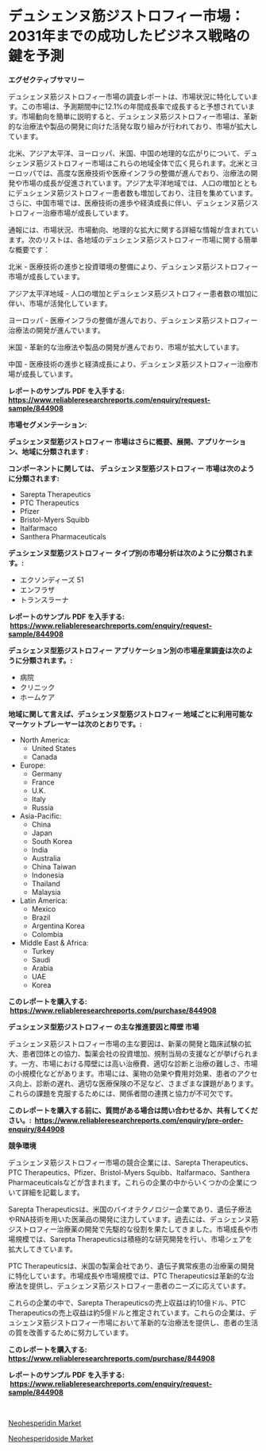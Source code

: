 <p><h1>デュシェンヌ筋ジストロフィー市場：2031年までの成功したビジネス戦略の鍵を予測</h1></p><p><strong>エグゼクティブサマリー</strong></p>
<p><p>デュシェンヌ筋ジストロフィー市場の調査レポートは、市場状況に特化しています。この市場は、予測期間中に12.1%の年間成長率で成長すると予想されています。市場動向を簡単に説明すると、デュシェンヌ筋ジストロフィー市場は、革新的な治療法や製品の開発に向けた活発な取り組みが行われており、市場が拡大しています。</p><p>北米、アジア太平洋、ヨーロッパ、米国、中国の地理的な広がりについて、デュシェンヌ筋ジストロフィー市場はこれらの地域全体で広く見られます。北米とヨーロッパでは、高度な医療技術や医療インフラの整備が進んでおり、治療法の開発や市場の成長が促進されています。アジア太平洋地域では、人口の増加とともにデュシェンヌ筋ジストロフィー患者数も増加しており、注目を集めています。さらに、中国市場では、医療技術の進歩や経済成長に伴い、デュシェンヌ筋ジストロフィー治療市場が成長しています。</p><p>通報には、市場状況、市場動向、地理的な拡大に関する詳細な情報が含まれています。次のリストは、各地域のデュシェンヌ筋ジストロフィー市場に関する簡単な概要です：</p><p>北米 - 医療技術の進歩と投資環境の整備により、デュシェンヌ筋ジストロフィー市場が成長しています。</p><p>アジア太平洋地域 - 人口の増加とデュシェンヌ筋ジストロフィー患者数の増加に伴い、市場が活発化しています。</p><p>ヨーロッパ - 医療インフラの整備が進んでおり、デュシェンヌ筋ジストロフィー治療法の開発が進んでいます。</p><p>米国 - 革新的な治療法や製品の開発が進んでおり、市場が拡大しています。</p><p>中国 - 医療技術の進歩と経済成長により、デュシェンヌ筋ジストロフィー治療市場が成長しています。</p></p>
<p><strong>レポートのサンプル PDF を入手する: <a href="https://www.reliableresearchreports.com/enquiry/request-sample/844908">https://www.reliableresearchreports.com/enquiry/request-sample/844908</a></strong></p>
<p><strong>市場セグメンテーション:</strong></p>
<p><strong> デュシェンヌ型筋ジストロフィー 市場はさらに概要、展開、アプリケーション、地域に分類されます :</strong></p>
<p><strong>コンポーネントに関しては、 デュシェンヌ型筋ジストロフィー 市場は次のように分類されます: &nbsp;</strong></p>
<p><ul><li>Sarepta Therapeutics</li><li>PTC Therapeutics</li><li>Pfizer</li><li>Bristol-Myers Squibb</li><li>Italfarmaco</li><li>Santhera Pharmaceuticals</li></ul></p>
<p><strong> デュシェンヌ型筋ジストロフィー タイプ別の市場分析は次のように分類されます。:</strong></p>
<p><ul><li>エクソンディーズ 51</li><li>エンフラザ</li><li>トランスラーナ</li></ul></p>
<p><strong>レポートのサンプル PDF を入手する: &nbsp;<a href="https://www.reliableresearchreports.com/enquiry/request-sample/844908">https://www.reliableresearchreports.com/enquiry/request-sample/844908</a></strong></p>
<p><strong> デュシェンヌ型筋ジストロフィー アプリケーション別の市場産業調査は次のように分類されます。:</strong></p>
<p><ul><li>病院</li><li>クリニック</li><li>ホームケア</li></ul></p>
<p><strong>地域に関して言えば、デュシェンヌ型筋ジストロフィー 地域ごとに利用可能なマーケットプレーヤーは次のとおりです。:</strong></p>
<p><ul>
    <li>
        North America:
        <ul>
            <li>United States</li>
            <li>Canada</li>
        </ul>
    </li>
    <li>
        Europe:
        <ul>
            <li>Germany</li>
            <li>France</li>
            <li>U.K.</li>
            <li>Italy</li>
            <li>Russia</li>
        </ul>
    </li>
    <li>
        Asia-Pacific:
        <ul>
            <li>China</li>
            <li>Japan</li>
            <li>South Korea</li>
            <li>India</li>
            <li>Australia</li>
            <li>China Taiwan</li>
            <li>Indonesia</li>
            <li>Thailand</li>
            <li>Malaysia</li>
        </ul>
    </li>
    <li>
        Latin America:
        <ul>
            <li>Mexico</li>
            <li>Brazil</li>
            <li>Argentina Korea</li>
            <li>Colombia</li>
        </ul>
    </li>
    <li>
        Middle East & Africa:
        <ul>
            <li>Turkey</li>
            <li>Saudi</li>
            <li>Arabia</li>
            <li>UAE</li>
            <li>Korea</li>
        </ul>
    </li>
    </ul></p>
<p><strong>このレポートを購入する: &nbsp;<a href="https://www.reliableresearchreports.com/purchase/844908">https://www.reliableresearchreports.com/purchase/844908</a></strong></p>
<p><strong>デュシェンヌ型筋ジストロフィー の主な推進要因と障壁 市場</strong></p>
<p><p>デュシェンヌ筋ジストロフィー市場の主な要因は、新薬の開発と臨床試験の拡大、患者団体との協力、製薬会社の投資増加、規制当局の支援などが挙げられます。一方、市場における障壁には高い治療費、適切な診断と治療の難しさ、市場の小規模化などがあります。市場には、薬物の効果や費用対効果、患者のアクセス向上、診断の遅れ、適切な医療保険の不足など、さまざまな課題があります。これらの課題を克服するためには、関係者間の連携と協力が不可欠です。</p></p>
<p><strong>このレポートを購入する前に、質問がある場合は問い合わせるか、共有してください。:&nbsp; <a href="https://www.reliableresearchreports.com/enquiry/pre-order-enquiry/844908">https://www.reliableresearchreports.com/enquiry/pre-order-enquiry/844908</a></strong></p>
<p><strong>競争環境</strong></p>
<p><p>デュシェンヌ筋ジストロフィー市場の競合企業には、Sarepta Therapeutics、PTC Therapeutics、Pfizer、Bristol-Myers Squibb、Italfarmaco、Santhera Pharmaceuticalsなどが含まれます。これらの企業の中からいくつかの企業について詳細を記載します。</p><p>Sarepta Therapeuticsは、米国のバイオテクノロジー企業であり、遺伝子療法やRNA技術を用いた医薬品の開発に注力しています。過去には、デュシェンヌ筋ジストロフィー治療薬の開発で先駆的な役割を果たしてきました。市場成長や市場規模では、Sarepta Therapeuticsは積極的な研究開発を行い、市場シェアを拡大してきています。</p><p>PTC Therapeuticsは、米国の製薬会社であり、遺伝子異常疾患の治療薬の開発に特化しています。市場成長や市場規模では、PTC Therapeuticsは革新的な治療法を提供し、デュシェンヌ筋ジストロフィー患者のニーズに応えています。</p><p>これらの企業の中で、Sarepta Therapeuticsの売上収益は約10億ドル、PTC Therapeuticsの売上収益は約5億ドルと推定されています。これらの企業は、デュシェンヌ筋ジストロフィー市場において革新的な治療法を提供し、患者の生活の質を改善するために努力しています。</p></p>
<p><strong>このレポートを購入する: &nbsp; <a href="https://www.reliableresearchreports.com/purchase/844908">https://www.reliableresearchreports.com/purchase/844908</a></strong></p>
<p><strong>レポートのサンプル PDF を入手する: &nbsp;<a href="https://www.reliableresearchreports.com/enquiry/request-sample/844908">https://www.reliableresearchreports.com/enquiry/request-sample/844908</a></strong><strong></strong></p>
<p>&nbsp;</p>
<p><p><a href="https://picayune-night-cbd.notion.site/Insights-into-Neohesperidin-Market-Size-Analysing-Market-Share-Trends-and-Growth-from-2024-to-203-4d73ef84576a4d84858f10cc8ec6e872">Neohesperidin Market</a></p><p><a href="https://artistic-helicopter-ca9.notion.site/Insights-into-Neohesperidoside-Market-Size-Analysing-Market-Share-Trends-and-Growth-from-2024-to--f533df4b236249b89e5af6a9619704a5">Neohesperidoside Market</a></p></p>